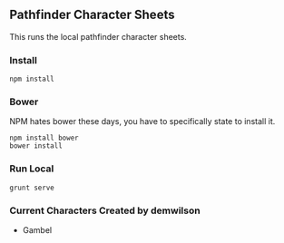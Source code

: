 ## Pathfinder Character Sheets

This runs the local pathfinder character sheets.

### Install
~~~
npm install
~~~

### Bower
NPM hates bower these days, you have to specifically state to install it.
~~~
npm install bower
bower install
~~~

### Run Local
~~~
grunt serve
~~~

### Current Characters Created by demwilson
* Gambel
